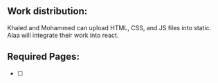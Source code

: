 ## Work distribution:

Khaled and Mohammed can upload HTML, CSS, and JS files into static.
Alaa will integrate their work into react.

## Required Pages:

- [ ] 